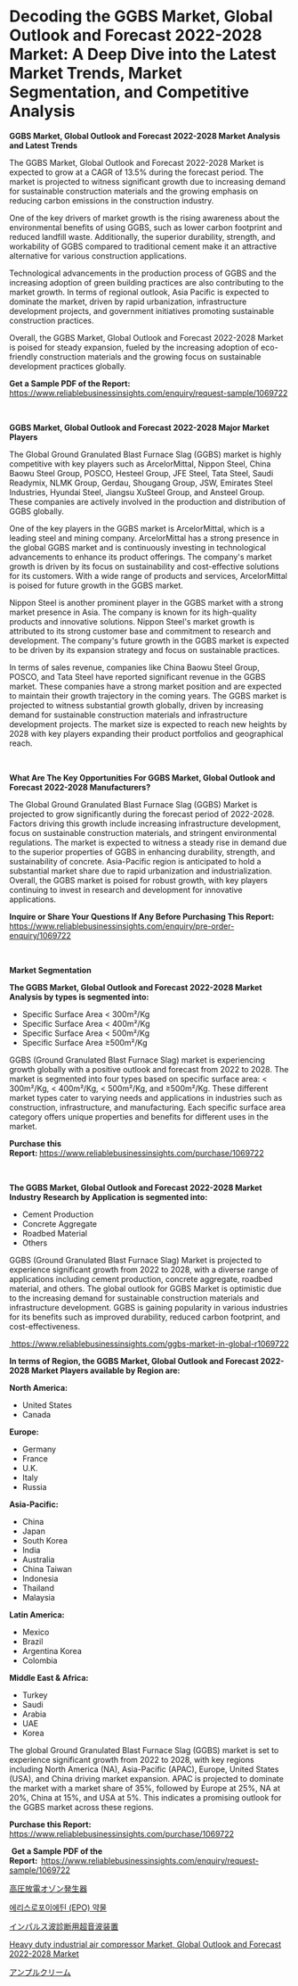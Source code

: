 <p><h1>Decoding the GGBS Market, Global Outlook and Forecast 2022-2028 Market: A Deep Dive into the Latest Market Trends, Market Segmentation, and Competitive Analysis</h1></p><p><strong>GGBS Market, Global Outlook and Forecast 2022-2028 Market Analysis and Latest Trends</strong></p>
<p><p>The GGBS Market, Global Outlook and Forecast 2022-2028 Market is expected to grow at a CAGR of 13.5% during the forecast period. The market is projected to witness significant growth due to increasing demand for sustainable construction materials and the growing emphasis on reducing carbon emissions in the construction industry. </p><p>One of the key drivers of market growth is the rising awareness about the environmental benefits of using GGBS, such as lower carbon footprint and reduced landfill waste. Additionally, the superior durability, strength, and workability of GGBS compared to traditional cement make it an attractive alternative for various construction applications.</p><p>Technological advancements in the production process of GGBS and the increasing adoption of green building practices are also contributing to the market growth. In terms of regional outlook, Asia Pacific is expected to dominate the market, driven by rapid urbanization, infrastructure development projects, and government initiatives promoting sustainable construction practices.</p><p>Overall, the GGBS Market, Global Outlook and Forecast 2022-2028 Market is poised for steady expansion, fueled by the increasing adoption of eco-friendly construction materials and the growing focus on sustainable development practices globally.</p></p>
<p><strong>Get a Sample PDF of the Report:&nbsp;</strong> <a href="https://www.reliablebusinessinsights.com/enquiry/request-sample/1069722">https://www.reliablebusinessinsights.com/enquiry/request-sample/1069722</a></p>
<p>&nbsp;</p>
<p><strong>GGBS Market, Global Outlook and Forecast 2022-2028 Major Market Players</strong></p>
<p><p>The Global Ground Granulated Blast Furnace Slag (GGBS) market is highly competitive with key players such as ArcelorMittal, Nippon Steel, China Baowu Steel Group, POSCO, Hesteel Group, JFE Steel, Tata Steel, Saudi Readymix, NLMK Group, Gerdau, Shougang Group, JSW, Emirates Steel Industries, Hyundai Steel, Jiangsu XuSteel Group, and Ansteel Group. These companies are actively involved in the production and distribution of GGBS globally.</p><p>One of the key players in the GGBS market is ArcelorMittal, which is a leading steel and mining company. ArcelorMittal has a strong presence in the global GGBS market and is continuously investing in technological advancements to enhance its product offerings. The company's market growth is driven by its focus on sustainability and cost-effective solutions for its customers. With a wide range of products and services, ArcelorMittal is poised for future growth in the GGBS market.</p><p>Nippon Steel is another prominent player in the GGBS market with a strong market presence in Asia. The company is known for its high-quality products and innovative solutions. Nippon Steel's market growth is attributed to its strong customer base and commitment to research and development. The company's future growth in the GGBS market is expected to be driven by its expansion strategy and focus on sustainable practices.</p><p>In terms of sales revenue, companies like China Baowu Steel Group, POSCO, and Tata Steel have reported significant revenue in the GGBS market. These companies have a strong market position and are expected to maintain their growth trajectory in the coming years. The GGBS market is projected to witness substantial growth globally, driven by increasing demand for sustainable construction materials and infrastructure development projects. The market size is expected to reach new heights by 2028 with key players expanding their product portfolios and geographical reach.</p></p>
<p>&nbsp;</p>
<p><strong>What Are The Key Opportunities For GGBS Market, Global Outlook and Forecast 2022-2028 Manufacturers?</strong></p>
<p><p>The Global Ground Granulated Blast Furnace Slag (GGBS) Market is projected to grow significantly during the forecast period of 2022-2028. Factors driving this growth include increasing infrastructure development, focus on sustainable construction materials, and stringent environmental regulations. The market is expected to witness a steady rise in demand due to the superior properties of GGBS in enhancing durability, strength, and sustainability of concrete. Asia-Pacific region is anticipated to hold a substantial market share due to rapid urbanization and industrialization. Overall, the GGBS market is poised for robust growth, with key players continuing to invest in research and development for innovative applications.</p></p>
<p><strong>Inquire or Share Your Questions If Any Before Purchasing This Report:</strong> <a href="https://www.reliablebusinessinsights.com/enquiry/pre-order-enquiry/1069722">https://www.reliablebusinessinsights.com/enquiry/pre-order-enquiry/1069722</a></p>
<p>&nbsp;</p>
<p><strong>Market Segmentation</strong></p>
<p><strong>The GGBS Market, Global Outlook and Forecast 2022-2028 Market Analysis by types is segmented into:</strong></p>
<p><ul><li>Specific Surface Area < 300m²/Kg</li><li>Specific Surface Area < 400m²/Kg</li><li>Specific Surface Area < 500m²/Kg</li><li>Specific Surface Area ≥500m²/Kg</li></ul></p>
<p><p>GGBS (Ground Granulated Blast Furnace Slag) market is experiencing growth globally with a positive outlook and forecast from 2022 to 2028. The market is segmented into four types based on specific surface area: < 300m²/Kg, < 400m²/Kg, < 500m²/Kg, and ≥500m²/Kg. These different market types cater to varying needs and applications in industries such as construction, infrastructure, and manufacturing. Each specific surface area category offers unique properties and benefits for different uses in the market.</p></p>
<p><strong>Purchase this Report:&nbsp;</strong><a href="https://www.reliablebusinessinsights.com/purchase/1069722">https://www.reliablebusinessinsights.com/purchase/1069722</a></p>
<p>&nbsp;</p>
<p><strong>The GGBS Market, Global Outlook and Forecast 2022-2028 Market Industry Research by Application is segmented into:</strong></p>
<p><ul><li>Cement Production</li><li>Concrete Aggregate</li><li>Roadbed Material</li><li>Others</li></ul></p>
<p><p>GGBS (Ground Granulated Blast Furnace Slag) Market is projected to experience significant growth from 2022 to 2028, with a diverse range of applications including cement production, concrete aggregate, roadbed material, and others. The global outlook for GGBS Market is optimistic due to the increasing demand for sustainable construction materials and infrastructure development. GGBS is gaining popularity in various industries for its benefits such as improved durability, reduced carbon footprint, and cost-effectiveness.</p></p>
<p><a href="https://www.reliablebusinessinsights.com/ggbs-market-in-global-r1069722">&nbsp;https://www.reliablebusinessinsights.com/ggbs-market-in-global-r1069722</a></p>
<p><strong>In terms of Region, the GGBS Market, Global Outlook and Forecast 2022-2028 Market Players available by Region are:</strong></p>
<p>
    <p> <strong> North America: </strong>
        <ul>
            <li>United States</li>
            <li>Canada</li>
        </ul>
        </p> 
    <p> <strong> Europe: </strong>
        <ul>
            <li>Germany</li>
            <li>France</li>
            <li>U.K.</li>
            <li>Italy</li>
            <li>Russia</li>
        </ul>
        </p> 
    <p> <strong> Asia-Pacific: </strong>
        <ul>
            <li>China</li>
            <li>Japan</li>
            <li>South Korea</li>
            <li>India</li>
            <li>Australia</li>
            <li>China Taiwan</li>
            <li>Indonesia</li>
            <li>Thailand</li>
            <li>Malaysia</li>
        </ul>
        </p> 
    <p> <strong> Latin America: </strong>
        <ul>
            <li>Mexico</li>
            <li>Brazil</li>
            <li>Argentina Korea</li>
            <li>Colombia</li>
        </ul>
        </p> 
    <p> <strong> Middle East & Africa: </strong>
        <ul>
            <li>Turkey</li>
            <li>Saudi</li>
            <li>Arabia</li>
            <li>UAE</li>
            <li>Korea</li>
        </ul>
    </p>
    </p>
<p><p>The global Ground Granulated Blast Furnace Slag (GGBS) market is set to experience significant growth from 2022 to 2028, with key regions including North America (NA), Asia-Pacific (APAC), Europe, United States (USA), and China driving market expansion. APAC is projected to dominate the market with a market share of 35%, followed by Europe at 25%, NA at 20%, China at 15%, and USA at 5%. This indicates a promising outlook for the GGBS market across these regions.</p></p>
<p><strong>Purchase this Report: </strong><a href="https://www.reliablebusinessinsights.com/purchase/1069722">https://www.reliablebusinessinsights.com/purchase/1069722</a></p>
<p>&nbsp;<strong>Get a Sample PDF of the Report:&nbsp;&nbsp;</strong><a href="https://www.reliablebusinessinsights.com/enquiry/request-sample/1069722">https://www.reliablebusinessinsights.com/enquiry/request-sample/1069722</a></p>
<p><strong></strong></p>
<p><p><a href="https://github.com/dathomson6534/Market-Research-Report-List-1/blob/main/249847786025.md">高圧放電オゾン発生器</a></p><p><a href="https://medium.com/@hilmi-2a/%EC%9D%B4%EB%A6%AC%ED%8A%B8%EB%A1%9C%ED%8F%AC%EC%9D%B4%EC%97%90%ED%8B%B4-epo-%EC%95%BD%EB%AC%BC-%EC%8B%9C%EC%9E%A5-%EB%B3%B4%EA%B3%A0%EC%84%9C%EB%8A%94-%EC%9D%B4-%EC%8B%9C%EC%9E%A5%EC%9D%98-%EC%B5%9C%EC%8B%A0-%ED%8A%B8%EB%A0%8C%EB%93%9C%EC%99%80-%EC%84%B1%EC%9E%A5-%EA%B8%B0%ED%9A%8C%EB%A5%BC-%EA%B3%B5%EA%B0%9C%ED%95%98%EA%B3%A0-%EC%9E%88%EC%8A%B5%EB%8B%88%EB%8B%A4-b555e4296b02">에리스로포이에틴 (EPO) 약물</a></p><p><a href="https://github.com/AriMuller2009/Market-Research-Report-List-1/blob/main/947996586024.md">インパルス波診断用超音波装置</a></p><p><a href="https://github.com/Airanohannonzb68e5pb53oc1/Market-Research-Report-List-2/blob/main/heavy-duty-industrial-air-compressor-market-global-outlook-and-forecast-2022-2028-market.md">Heavy duty industrial air compressor Market, Global Outlook and Forecast 2022-2028 Market</a></p><p><a href="https://medium.com/@baileeupton1902/%E3%82%A2%E3%83%B3%E3%83%97%E3%83%AB%E3%82%AF%E3%83%AA%E3%83%BC%E3%83%A0%E5%B8%82%E5%A0%B4-%E5%B8%82%E5%A0%B4%E3%81%AEcagr-%E5%B8%82%E5%A0%B4%E3%81%AE%E3%83%88%E3%83%AC%E3%83%B3%E3%83%89-%E6%88%90%E9%95%B7%E6%88%A6%E7%95%A5%E3%81%AB%E9%96%A2%E3%81%99%E3%82%8B%E8%A6%8B%E8%A7%A3-f46aeb68d08a">アンプルクリーム</a></p></p>
